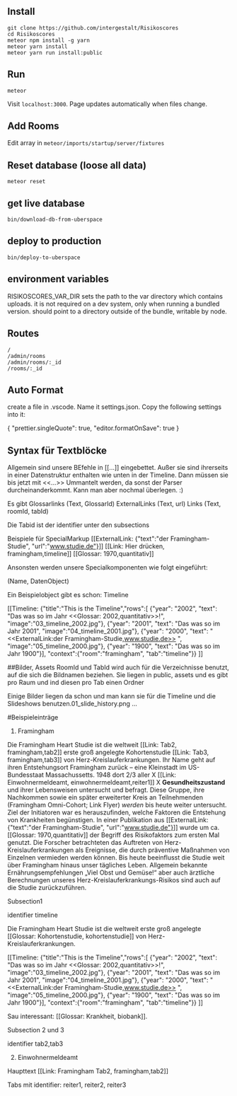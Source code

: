 ## Install
```
git clone https://github.com/intergestalt/Risikoscores
cd Risikoscores
meteor npm install -g yarn
meteor yarn install
meteor yarn run install:public
```
## Run
```
meteor
```
Visit `localhost:3000`. Page updates automatically when files change.

## Add Rooms
Edit array in `meteor/imports/startup/server/fixtures`

## Reset database (loose all data)
`meteor reset`

## get live database

`bin/download-db-from-uberspace`

## deploy to production

`bin/deploy-to-uberspace`

## environment variables

RISIKOSCORES_VAR_DIR sets the path to the var directory which contains uploads. it is not required on a dev system, only when running a bundled version. should point to a directory outside of the bundle, writable by node.

## Routes
```
/
/admin/rooms
/admin/rooms/:_id
/rooms/:_id
```

## Auto Format
create a file in .vscode. 
Name it settings.json.
Copy the following settings into it:

{
  "prettier.singleQuote": true,
  "editor.formatOnSave": true
}

## Syntax für Textblöcke

Allgemein sind unsere BEfehle in [[...]] eingebettet. Außer sie sind ihrerseits in einer Datenstruktur enthalten wie unten in der Timeline. Dann müssen sie bis jetzt mit <<...>> Ummantelt werden, da sonst der Parser durcheinanderkommt. Kann man aber nochmal überlegen. :)

Es gibt 
Glossarlinks (Text, GlossarId)
ExternalLinks (Text, url)
Links (Text, roomId, tabId)

Die Tabid ist der identifier unter den subsections

Beispiele für SpecialMarkup
[[ExternalLink: {"text":"der Framingham-Studie", "url":"www.studie.de"}]]
[[Link: Hier drücken, framingham,timeline]]
[[Glossar: 1970,quantitativ]]

Ansonsten werden unsere Specialkomponenten wie folgt eingeführt:

(Name, DatenObject)

Ein Beispielobject gibt es schon: Timeline

[[Timeline: {"title":"This is the Timeline","rows":[
{"year": "2002", "text": "Das was so im Jahr <<Glossar: 2002,quantitativ>>!", "image":"03_timeline_2002.jpg"},
{"year": "2001", "text": "Das was so im Jahr 2001", "image":"04_timeline_2001.jpg"},
{"year": "2000", "text": "<<ExternalLink:der Framingham-Studie,www.studie.de>> ", "image":"05_timeline_2000.jpg"},
{"year": "1900", "text": "Das was so im Jahr 1900"}],
"context":{"room":"framingham", "tab":"timeline"}}
]]

##Bilder, Assets
RoomId und TabId wird auch für die Verzeichnisse benutzt, auf die sich die Bildnamen beziehen. Sie liegen in public, assets und es gibt pro Raum und ind diesen pro Tab einen Ordner

Einige Bilder liegen da schon und man kann sie für die Timeline und die Slideshows benutzen.01_slide_history.png ...

#Beispieleinträge

1. Framingham

Die Framingham Heart Studie ist die weltweit  [[Link: Tab2, framingham,tab2]] erste groß angelegte Kohortenstudie [[Link: Tab3, framingham,tab3]]  von Herz-Kreislauferkrankungen. Ihr Name geht auf ihren Entstehungsort Framingham zurück – eine Kleinstadt im US-Bundesstaat Massachussetts. 1948 dort 2/3 aller X [[Link: Einwohnermeldeamt, einwohnermeldeamt,reiter1]] X **Gesundheitszustand** und ihrer Lebensweisen untersucht und befragt. Diese Gruppe, ihre Nachkommen sowie ein später erweiterter Kreis an Teilnehmenden (Framingham Omni-Cohort; Link Flyer) *werden* bis heute weiter untersucht. Ziel der Initiatoren war es herauszufinden, welche Faktoren die Entstehung von Krankheiten begünstigen. In einer Publikation aus [[ExternalLink: {"text":"der Framingham-Studie", "url":"www.studie.de"}]] wurde um ca. [[Glossar: 1970,quantitativ]] der Begriff des Risikofaktors zum ersten Mal genutzt. Die Forscher betrachteten das Auftreten von Herz-Kreislauferkrankungen als Ereignisse, die durch präventive Maßnahmen von Einzelnen vermieden werden können. Bis heute beeinflusst die Studie weit über Framingham hinaus unser tägliches Leben. Allgemein bekannte Ernährungsempfehlungen „Viel Obst und Gemüse!“ aber auch ärztliche Berechnungen unseres Herz-Kreislauferkrankungs-Risikos sind auch auf die Studie zurückzuführen.


Subsection1

identifier timeline

Die Framingham Heart Studie ist die weltweit erste groß angelegte [[Glossar: Kohortenstudie, kohortenstudie]] von Herz-Kreislauferkrankungen.

[[Timeline: {"title":"This is the Timeline","rows":[
{"year": "2002", "text": "Das was so im Jahr <<Glossar: 2002,quantitativ>>!", "image":"03_timeline_2002.jpg"},
{"year": "2001", "text": "Das was so im Jahr 2001", "image":"04_timeline_2001.jpg"},
{"year": "2000", "text": "<<ExternalLink:der Framingham-Studie,www.studie.de>> ", "image":"05_timeline_2000.jpg"},
{"year": "1900", "text": "Das was so im Jahr 1900"}],
"context":{"room":"framingham", "tab":"timeline"}}
]]

Sau interessant: [[Glossar: Krankheit,  biobank]].


Subsection 2 und 3

identifier tab2,tab3


2. Einwohnermeldeamt

Haupttext [[Link: Framingham Tab2, framingham,tab2]]

Tabs mit identifier: reiter1, reiter2, reiter3